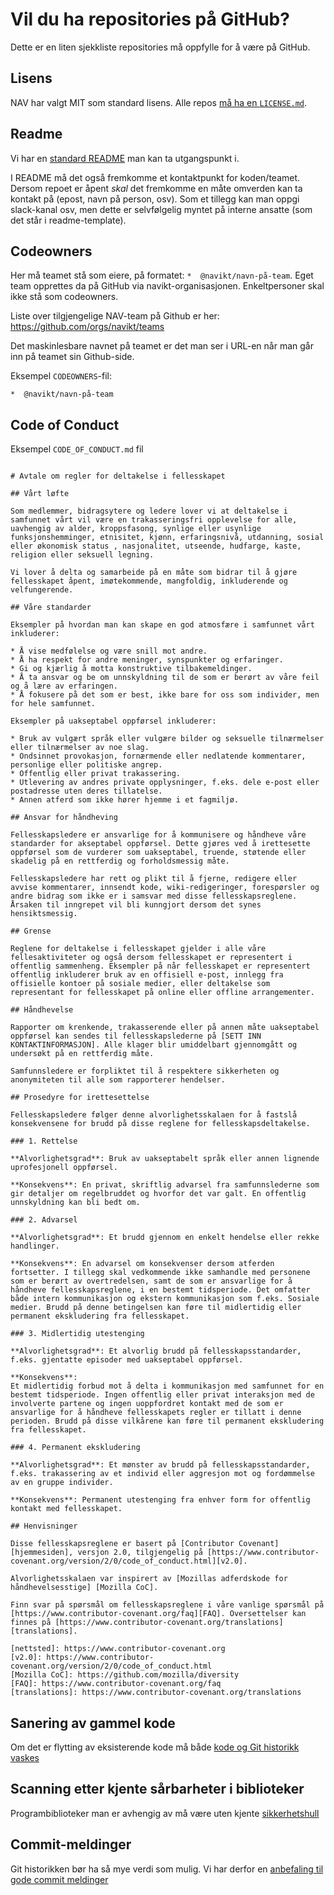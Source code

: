 # Vil du ha repositories på GitHub?

Dette er en liten sjekkliste repositories må oppfylle for å være på GitHub.

## Lisens
NAV har valgt MIT som standard lisens. Alle repos [må ha en `LICENSE.md`](../LISENSIERING.md).

## Readme
Vi har en [standard README](../README.template.md) man kan ta utgangspunkt i.

I README må det også fremkomme et kontaktpunkt for koden/teamet. Dersom repoet er åpent *skal* det fremkomme en måte omverden kan ta kontakt på (epost, navn på person, osv). Som et tillegg kan man oppgi slack-kanal osv, men dette er selvfølgelig myntet på interne ansatte (som det står i readme-template).

## Codeowners
Her må teamet stå som eiere, på formatet: `*  @navikt/navn-på-team`. Eget team opprettes da på GitHub via navikt-organisasjonen. Enkeltpersoner skal ikke stå som codeowners.

Liste over tilgjengelige NAV-team på Github er her:
https://github.com/orgs/navikt/teams

Det maskinlesbare navnet på teamet er det man ser i URL-en når man går inn på teamet sin Github-side.

Eksempel `CODEOWNERS`-fil:

```
*  @navikt/navn-på-team
```

## Code of Conduct

Eksempel `CODE_OF_CONDUCT.md` fil

```

# Avtale om regler for deltakelse i fellesskapet

## Vårt løfte

Som medlemmer, bidragsytere og ledere lover vi at deltakelse i samfunnet vårt vil være en trakasseringsfri opplevelse for alle, uavhengig av alder, kroppsfasong, synlige eller usynlige funksjonshemminger, etnisitet, kjønn, erfaringsnivå, utdanning, sosial eller økonomisk status , nasjonalitet, utseende, hudfarge, kaste, religion eller seksuell legning.

Vi lover å delta og samarbeide på en måte som bidrar til å gjøre fellesskapet åpent, imøtekommende, mangfoldig, inkluderende og velfungerende.

## Våre standarder

Eksempler på hvordan man kan skape en god atmosfære i samfunnet vårt inkluderer:

* Å vise medfølelse og være snill mot andre.
* Å ha respekt for andre meninger, synspunkter og erfaringer.
* Gi og kjærlig å motta konstruktive tilbakemeldinger.
* Å ta ansvar og be om unnskyldning til de som er berørt av våre feil og å lære av erfaringen.
* Å fokusere på det som er best, ikke bare for oss som individer, men for hele samfunnet.

Eksempler på uakseptabel oppførsel inkluderer:

* Bruk av vulgært språk eller vulgære bilder og seksuelle tilnærmelser eller tilnærmelser av noe slag.
* Ondsinnet provokasjon, fornærmende eller nedlatende kommentarer, personlige eller politiske angrep.
* Offentlig eller privat trakassering.
* Utlevering av andres private opplysninger, f.eks. dele e-post eller postadresse uten deres tillatelse.
* Annen atferd som ikke hører hjemme i et fagmiljø.

## Ansvar for håndheving

Fellesskapsledere er ansvarlige for å kommunisere og håndheve våre standarder for akseptabel oppførsel. Dette gjøres ved å irettesette oppførsel som de vurderer som uakseptabel, truende, støtende eller skadelig på en rettferdig og forholdsmessig måte.

Fellesskapsledere har rett og plikt til å fjerne, redigere eller avvise kommentarer, innsendt kode, wiki-redigeringer, forespørsler og andre bidrag som ikke er i samsvar med disse fellesskapsreglene. Årsaken til inngrepet vil bli kunngjort dersom det synes hensiktsmessig.

## Grense

Reglene for deltakelse i fellesskapet gjelder i alle våre fellesaktiviteter og også dersom fellesskapet er representert i offentlig sammenheng. Eksempler på når fellesskapet er representert offentlig inkluderer bruk av en offisiell e-post, innlegg fra offisielle kontoer på sosiale medier, eller deltakelse som representant for fellesskapet på online eller offline arrangementer.

## Håndhevelse

Rapporter om krenkende, trakasserende eller på annen måte uakseptabel oppførsel kan sendes til fellesskapslederne på [SETT INN KONTAKTINFORMASJON]. Alle klager blir umiddelbart gjennomgått og undersøkt på en rettferdig måte.

Samfunnsledere er forpliktet til å respektere sikkerheten og anonymiteten til alle som rapporterer hendelser.

## Prosedyre for irettesettelse

Fellesskapsledere følger denne alvorlighetsskalaen for å fastslå konsekvensene for brudd på disse reglene for fellesskapsdeltakelse.

### 1. Rettelse

**Alvorlighetsgrad**: Bruk av uakseptabelt språk eller annen lignende uprofesjonell oppførsel.

**Konsekvens**: En privat, skriftlig advarsel fra samfunnslederne som gir detaljer om regelbruddet og hvorfor det var galt. En offentlig unnskyldning kan bli bedt om.

### 2. Advarsel

**Alvorlighetsgrad**: Et brudd gjennom en enkelt hendelse eller rekke handlinger.

**Konsekvens**: En advarsel om konsekvenser dersom atferden fortsetter. I tillegg skal vedkommende ikke samhandle med personene som er berørt av overtredelsen, samt de som er ansvarlige for å håndheve fellesskapsreglene, i en bestemt tidsperiode. Det omfatter både intern kommunikasjon og ekstern kommunikasjon som f.eks. Sosiale medier. Brudd på denne betingelsen kan føre til midlertidig eller permanent ekskludering fra fellesskapet.

### 3. Midlertidig utestenging

**Alvorlighetsgrad**: Et alvorlig brudd på fellesskapsstandarder, f.eks. gjentatte episoder med uakseptabel oppførsel.

**Konsekvens**:
Et midlertidig forbud mot å delta i kommunikasjon med samfunnet for en bestemt tidsperiode. Ingen offentlig eller privat interaksjon med de involverte partene og ingen uoppfordret kontakt med de som er ansvarlige for å håndheve fellesskapets regler er tillatt i denne perioden. Brudd på disse vilkårene kan føre til permanent ekskludering fra fellesskapet.

### 4. Permanent ekskludering

**Alvorlighetsgrad**: Et mønster av brudd på fellesskapsstandarder, f.eks. trakassering av et individ eller aggresjon mot og fordømmelse av en gruppe individer.

**Konsekvens**: Permanent utestenging fra enhver form for offentlig kontakt med fellesskapet.

## Henvisninger

Disse fellesskapsreglene er basert på [Contributor Covenant][hjemmesiden], versjon 2.0, tilgjengelig på [https://www.contributor-covenant.org/version/2/0/code_of_conduct.html][v2.0].

Alvorlighetsskalaen var inspirert av [Mozillas adferdskode for håndhevelsesstige] [Mozilla CoC].

Finn svar på spørsmål om fellesskapsreglene i våre vanlige spørsmål på [https://www.contributor-covenant.org/faq][FAQ]. Oversettelser kan finnes på [https://www.contributor-covenant.org/translations][translations].

[nettsted]: https://www.contributor-covenant.org
[v2.0]: https://www.contributor-covenant.org/version/2/0/code_of_conduct.html
[Mozilla CoC]: https://github.com/mozilla/diversity
[FAQ]: https://www.contributor-covenant.org/faq
[translations]: https://www.contributor-covenant.org/translations
```

## Sanering av gammel kode
Om det er flytting av eksisterende kode må både [kode og Git historikk vaskes](sikkerhetsvask.md)

## Scanning etter kjente sårbarheter i biblioteker
Programbiblioteker man er avhengig av må være uten kjente [sikkerhetshull](sårbarhetsscan.md)

## Commit-meldinger
Git historikken bør ha så mye verdi som mulig. Vi har derfor en [anbefaling til
gode commit meldinger](commit-meldinger.md)
